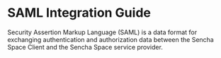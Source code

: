 # SAML Integration Guide

Security Assertion Markup Language (SAML) is a data format for exchanging 
authentication and authorization data between the Sencha Space Client
and the Sencha Space service provider.

